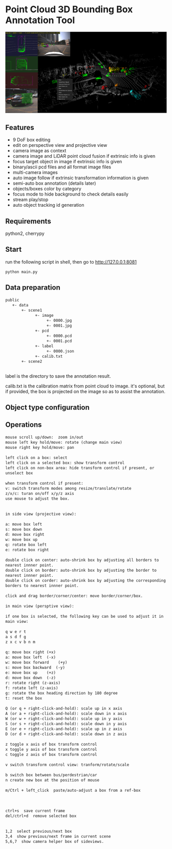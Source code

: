 # Point Cloud 3D Bounding Box Annotation Tool


![screenshot](./doc/pcd_label.png)

## Features

- 9 DoF box editing
- edit on perspective view and projective view
- camera image as context
- camera image and LiDAR point cloud fusion if extrinsic info is given
- focus target object in image if extrinsic info is given
- binary/ascii pcd files and all format image files
- multi-camera images
- auto image follow if extrinsic transformation information is given
- semi-auto box annotation (details later)
- objects/boxes color by category
- focus mode to hide background to check details easily
- stream play/stop
- auto object tracking id generation




## Requirements

python2, cherrypy


## Start
run the following script in shell, then go to http://127.0.0.1:8081
```
python main.py
```

## Data preparation

````
public
   +- data
       +- scene1
             +- image
                  +- 0000.jpg
                  +- 0001.jpg
             +- pcd
                  +- 0000.pcd
                  +- 0001.pcd
             +- label
                  +- 0000.json
             +- calib.txt
       +- scene2
             
````

label is the directory to save the annotation result.

calib.txt is the calibration matrix from point cloud to image. it's optional, but if provided, the box is projected on the image so as to assist the annotation.

## Object type configuration



## Operations

```
mouse scroll up/down:  zoom in/out
mouse left key hold/move: rotate (change main view)
mouse right key hold/move: pan

left click on a box: select
left click on a selected box: show transform control
left click on non-box area: hide transform control if present, or unselect box

when transform control if present:
v: switch transform modes among resize/translate/rotate
z/x/c: turan on/off x/y/z axis
use mouse to adjust the box.


in side view (projective view):

a: move box left
s: move box down
d: move box right
w: move box up
q: rotate box left
e: rotate box right

double click on center: auto-shrink box by adjusting all borders to nearest innner point.
double click on border: auto-shrink box by adjusting the border to nearest innner point.
double click on corder: auto-shrink box by adjusting the corresponding borders to nearest innner point.

click and drag border/corner/center: move border/corner/box.

in main view (persptive view):

if one box is selected, the following key can be used to adjust it in main view:

q w e r t
a s d f g
z x c v b n m

q: move box right (+x)
a: move box left  (-x)
w: move box forward    (+y)
s: move box backward  (-y)
e: move box up    (+z)
d: move box down  (-z)
r: rotate right (z-axis)
f: rotate left (z-axis)
g: rotate the box heading direction by 180 degree
t: reset the box

Q (or q + right-click-and-hold): scale up in x axis
A (or a + right-click-and-hold): scale down in x axis
W (or w + right-click-and-hold): scale up in y axis
S (or s + right-click-and-hold): scale down in y axis
E (or e + right-click-and-hold): scale up in z axis
D (or d + right-click-and-hold): scale down in z axis

z toggle x axis of box transform control
x toggle y axis of box transform control
c toggle z axis of box transform control

v switch transform control view: tranform/rotate/scale

b switch box between bus/perdestrian/car
n create new box at the position of mouse

m/Ctrl + left_click  paste/auto-adjust a box from a ref-box



ctrl+s  save current frame
del/ctrl+d  remove selected box


1,2  select previous/next box
3,4  show previous/next frame in current scene
5,6,7  show camera helper box of sideviews.

```
